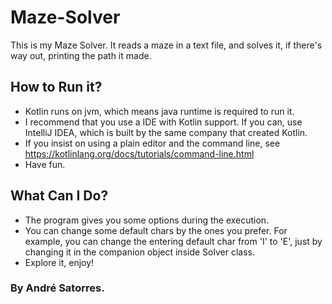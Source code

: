 # Maze-Solver
This is my Maze Solver. It reads a maze in a text file, and solves it, if there's way out, printing the path it made.

## How to Run it?
- Kotlin runs on jvm, which means java runtime is required to run it. 
- I recommend that you use a IDE with Kotlin support. If you can, use IntelliJ IDEA, which is built by the same company that created Kotlin.
- If you insist on using a plain editor and the command line, see https://kotlinlang.org/docs/tutorials/command-line.html
- Have fun.

## What Can I Do?
- The program gives you some options during the execution.
- You can change some default chars by the ones you prefer. For example, you can change the entering default char from 'I' to 'E', just by changing it in the companion object inside Solver class.
- Explore it, enjoy!

### By André Satorres.
